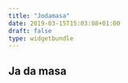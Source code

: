 ```yaml
---
title: "Jodamasa"
date: 2019-03-15T15:03:08+01:00
draft: false
type: widgetbundle
---
```


## Ja da masa